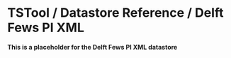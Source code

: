 # TSTool / Datastore Reference / Delft Fews PI XML #

**This is a placeholder for the Delft Fews PI XML datastore**
